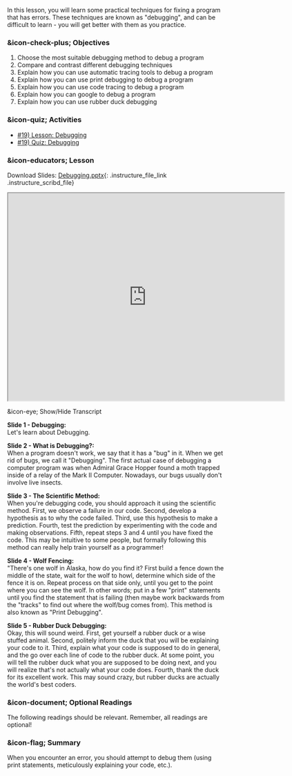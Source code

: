 In this lesson, you will learn some practical techniques for fixing a program
that has errors. These techniques are known as "debugging", and can be
difficult to learn - you will get better with them as you practice.

###  &icon-check-plus; Objectives

  1. Choose the most suitable debugging method to debug a program
  2. Compare and contrast different debugging techniques
  3. Explain how you can use automatic tracing tools to debug a program
  4. Explain how you can use print debugging to debug a program
  5. Explain how you can use code tracing to debug a program
  6. Explain how you can google to debug a program
  7. Explain how you can use rubber duck debugging

###  &icon-quiz; Activities

  * [#19) Lesson: Debugging](#video)
  * [#19) Quiz: Debugging](https://vt.instructure.com/courses/66476/assignments/356619)

###  &icon-educators; Lesson

Download Slides:
[Debugging.pptx](https://vt.instructure.com/courses/66476/files/5919817/download?verifier=LdqiYQca1n46PxGqSnidhirb8U2iKaupS00KTHVc&wrap=1
"Debugging.pptx" ){: .instructure_file_link .instructure_scribd_file}

<iframe height="150" width="300" style="width: 640px; height: 480px;"
webkitallowfullscreen="webkitallowfullscreen" title="Debugging Techniques"
mozallowfullscreen="mozallowfullscreen"
src="https://www.youtube.com/embed/EQSFJCFO-94?feature=oembed&rel=0"
allowfullscreen="allowfullscreen"></iframe>

&icon-eye; Show/Hide Transcript

**Slide 1 - Debugging:**  
Let's learn about Debugging.

**Slide 2 - What is Debugging?:**  
When a program doesn't work, we say that it has a "bug" in it. When we get rid
of bugs, we call it "Debugging". The first actual case of debugging a computer
program was when Admiral Grace Hopper found a moth trapped inside of a relay
of the Mark II Computer. Nowadays, our bugs usually don't involve live
insects.

**Slide 3 - The Scientific Method:**  
When you're debugging code, you should approach it using the scientific
method. First, we observe a failure in our code. Second, develop a hypothesis
as to why the code failed. Third, use this hypothesis to make a prediction.
Fourth, test the prediction by experimenting with the code and making
observations. Fifth, repeat steps 3 and 4 until you have fixed the code. This
may be intuitive to some people, but formally following this method can really
help train yourself as a programmer!

**Slide 4 - Wolf Fencing:**  
"There's one wolf in Alaska, how do you find it? First build a fence down the
middle of the state, wait for the wolf to howl, determine which side of the
fence it is on. Repeat process on that side only, until you get to the point
where you can see the wolf. In other words; put in a few "print" statements
until you find the statement that is failing (then maybe work backwards from
the "tracks" to find out where the wolf/bug comes from). This method is also
known as "Print Debugging".

**Slide 5 - Rubber Duck Debugging:**  
Okay, this will sound weird. First, get yourself a rubber duck or a wise
stuffed animal. Second, politely inform the duck that you will be explaining
your code to it. Third, explain what your code is supposed to do in general,
and the go over each line of code to the rubber duck. At some point, you will
tell the rubber duck what you are supposed to be doing next, and you will
realize that's not actually what your code does. Fourth, thank the duck for
its excellent work. This may sound crazy, but rubber ducks are actually the
world's best coders.

###  &icon-document; Optional Readings

The following readings should be relevant. Remember, all readings are
optional!

###  &icon-flag; Summary

When you encounter an error, you should attempt to debug them (using print
statements, meticulously explaining your code, etc.).